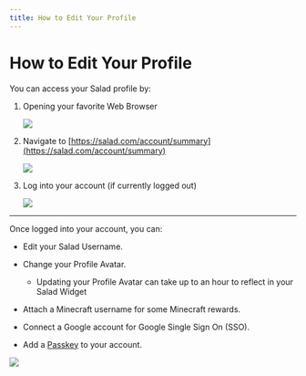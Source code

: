 ```yaml
---
title: How to Edit Your Profile
---
```


# How to Edit Your Profile

You can access your Salad profile by:

1. Opening your favorite Web Browser

   ![](https://s3.amazonaws.com/helpscout.net/docs/assets/615b47bfca9e0011a4434693/images/6257f2d75d0b9565e1733c66/file-BxkUDMwyJf.png)

2. Navigate to [https://salad.com/account/summary](https://salad.com/account/summary)

   ![](https://s3.amazonaws.com/helpscout.net/docs/assets/615b47bfca9e0011a4434693/images/6257f26d5d4a56595bbf9969/file-aqMvXJyvJC.png)

3. Log into your account (if currently logged out)

   ![](https://s3.amazonaws.com/helpscout.net/docs/assets/615b47bfca9e0011a4434693/images/6257f27e5d0b9565e1733c62/file-RWFzU8t3mL.png)

---

Once logged into your account, you can:

- Edit your Salad Username.
- Change your Profile Avatar.
  - Updating your Profile Avatar can take up to an hour to reflect in your Salad Widget

- Attach a Minecraft username for some Minecraft rewards.
- Connect a Google account for Google Single Sign On (SSO).
- Add a [Passkey](https://support.salad.com/article/501-salad-app-passkeys) to your account.

![](https://s3.amazonaws.com/helpscout.net/docs/assets/615b47bfca9e0011a4434693/images/6257f3ec5d0b9565e1733c6b/file-gJf9Mwtfrm.png)
